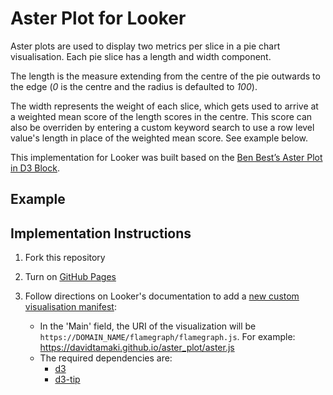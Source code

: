 # Aster Plot for Looker

Aster plots are used to display two metrics per slice in a pie chart visualisation. Each pie slice has a length and width component.

The length is the measure extending from the centre of the pie outwards to the edge (*0* is the centre and the radius is defaulted to *100*).

The width represents the weight of each slice, which gets used to arrive at a weighted mean score of the length scores in the centre. This score can also be overriden by entering a custom keyword search to use a row level value's length in place of the weighted mean score. See example below.

This implementation for Looker was built based on the [Ben Best’s Aster Plot in D3 Block](http://bl.ocks.org/bbest/2de0e25d4840c68f2db1).


## Example


## Implementation Instructions
1. Fork this repository

2. Turn on [GitHub Pages](https://help.github.com/articles/configuring-a-publishing-source-for-github-pages/)

3. Follow directions on Looker's documentation to add a [new custom visualisation manifest](https://docs.looker.com/admin-options/platform/visualizations#adding_a_new_custom_visualization_manifest):
    - In the 'Main' field, the URI of the visualization will be `https://DOMAIN_NAME/flamegraph/flamegraph.js`. For example: https://davidtamaki.github.io/aster_plot/aster.js
    - The required dependencies are:
      - [d3](https://d3js.org/d3.v3.min.js)
      - [d3-tip](https://cdnjs.cloudflare.com/ajax/libs/d3-tip/0.9.1/d3-tip.min.js)
      
